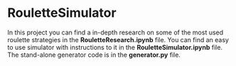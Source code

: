 # RouletteSimulator
In this project you can find a in-depth research on some of the most used roulette strategies in the **RouletteResearch.ipynb** file. You can find an easy to use simulator with instructions to it in the **RouletteSimulator.ipynb** file. The stand-alone generator code is in the **generator.py** file.
